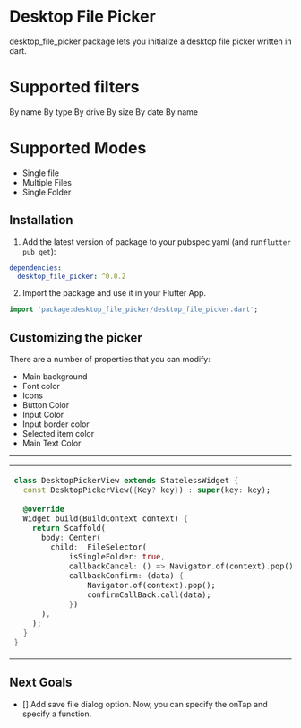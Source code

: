
# Desktop File Picker

desktop_file_picker package lets you initialize a desktop file picker written in dart.

# Supported filters

By name
By type
By drive
By size
By date
By name

# Supported Modes
- Single file
- Multiple Files
- Single Folder

## Installation 

1. Add the latest version of package to your pubspec.yaml (and run`flutter pub get`):
```yaml
dependencies:
  desktop_file_picker: ^0.0.2
```
2. Import the package and use it in your Flutter App.
```dart
import 'package:desktop_file_picker/desktop_file_picker.dart';
```

## Customizing the picker
There are a number of properties that you can modify:

 - Main background
 - Font color               
 - Icons 
 - Button Color
 - Input Color
 - Input border color
 - Selected item color
 - Main Text Color

<hr>

<table>
<tr>
<td>

```dart
class DesktopPickerView extends StatelessWidget {  
  const DesktopPickerView({Key? key}) : super(key: key);  
  
  @override  
  Widget build(BuildContext context) {  
    return Scaffold(  
      body: Center(  
        child:  FileSelector(
            isSingleFolder: true,
            callbackCancel: () => Navigator.of(context).pop(),
            callbackConfirm: (data) {
                Navigator.of(context).pop();
                confirmCallBack.call(data);
            })
      ),  
    );  
  }  
}
```

</td>
<td>
<img  src="https://linksync.tech/picker.png"  alt="">
</td>
</tr>
</table>

## Next Goals

 - [] Add save file dialog option.
 Now, you can specify the onTap and specify a function.
 
